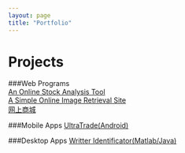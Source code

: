 ```yaml
---
layout: page
title: "Portfolio"
---
```

Projects  
========  


###Web Programs  
[An Online Stock Analysis Tool](http://trade.justpic.org)  
[A Simple Online Image Retrieval Site](http://lab.justpic.org)   
[网上商城](http://www.sangshuhe.com)

###Mobile Apps
[UltraTrade(Android)]()

###Desktop Apps
[Writter Identificator(Matlab/Java)](http://github.com/matrixorz/writer_identification)

